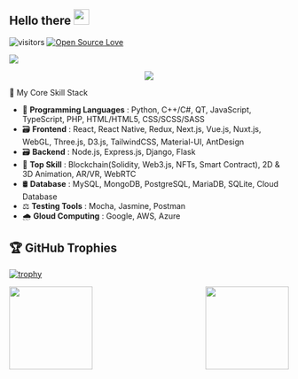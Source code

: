 ## Hello there <img src="https://media.giphy.com/media/hvRJCLFzcasrR4ia7z/giphy.gif" width="28">
![visitors](https://visitor-badge.laobi.icu/badge?page_id=afjaguarking.afjaguarking)
[![Open Source Love](https://badges.frapsoft.com/os/v1/open-source.svg?v=102)](https://github.com/ellerbrock/open-source-badge/)

![](https://github.com/halfrost/halfrost/blob/master/icons/header_1.png)

<p align="center">
  <a href="https://github.com/Super-Smile"><img src="https://readme-typing-svg.herokuapp.com/?lines=+Engaged%20-%20Creative;Senior%20Web%20Developer;8+%2B%20years%20of%20IT%20experience;&font=Anton&center=true&width=650&height=120&color=22F755&vCenter=true&size=40%22"></a>
</p>
 

  💯 My Core Skill Stack
- 💽 <b>Programming Languages</b> : Python, C++/C#, QT, JavaScript, TypeScript, PHP, HTML/HTML5, CSS/SCSS/SASS
- 🗃 <b>Frontend</b> : React, React Native, Redux, Next.js, Vue.js, Nuxt.js, WebGL, Three.js, D3.js, TailwindCSS, Material-UI, AntDesign
- 🗃 <b>Backend</b> : Node.js, Express.js, Django, Flask
- 🥇 <b>Top Skill</b> : Blockchain(Solidity, Web3.js, NFTs, Smart Contract), 2D & 3D Animation, AR/VR, WebRTC
- 🛢 <b>Database</b> : MySQL, MongoDB, PostgreSQL, MariaDB, SQLite, Cloud Database
- ⚖ <b>Testing Tools</b> : Mocha, Jasmine, Postman
- 🌧 <b>Gloud Computing</b> : Google, AWS, Azure

## 🏆 GitHub Trophies

[![trophy](https://github-profile-trophy.vercel.app/?username=afjaguarking&theme=nord&column=7)](https://github.com/ryo-ma/github-profile-trophy)

<p>
<img align="" height="150px" src="https://github-readme-stats.vercel.app/api?username=afjaguarking&layout=compact&theme=github_black" >
<img align="right" height="150px" src="https://github-readme-stats.vercel.app/api/top-langs/?username=afjaguarking&layout=compact&theme=github_black">
</p>



